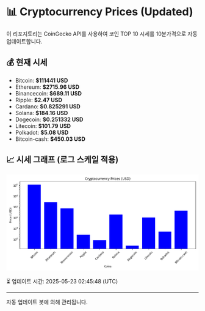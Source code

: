 
# 📊 Cryptocurrency Prices (Updated)

이 리포지토리는 CoinGecko API를 사용하여 코인 TOP 10 시세를 10분가격으로 자동 업데이트합니다.

## 💰 현재 시세
- Bitcoin: **$111441 USD**
- Ethereum: **$2715.96 USD**
- Binancecoin: **$689.11 USD**
- Ripple: **$2.47 USD**
- Cardano: **$0.825291 USD**
- Solana: **$184.16 USD**
- Dogecoin: **$0.251332 USD**
- Litecoin: **$101.79 USD**
- Polkadot: **$5.08 USD**
- Bitcoin-cash: **$450.03 USD**

## 📈 시세 그래프 (로그 스케일 적용)
![Crypto Prices](crypto_prices.png)

⏳ 업데이트 시간: 2025-05-23 02:45:48 (UTC)

---
자동 업데이트 봇에 의해 관리됩니다.

